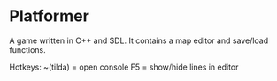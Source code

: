 # Platformer
A game written in C++ and SDL. It contains a map editor and save/load functions.

Hotkeys:
~(tilda) = open console
F5 = show/hide lines in editor
